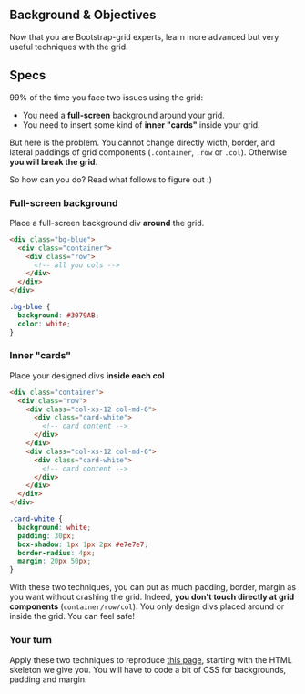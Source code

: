 ## Background & Objectives

Now that you are Bootstrap-grid experts, learn more advanced but very useful techniques with the grid.

## Specs

99% of the time you face two issues using the grid:

- You need a **full-screen** background around your grid.
- You need to insert some kind of **inner "cards"** inside your grid.

But here is the problem. You cannot change directly width, border, and lateral paddings of grid components (`.container`, `.row` or `.col`). Otherwise **you will break the grid**.

So how can you do? Read what follows to figure out :)

### Full-screen background

Place a full-screen background div **around** the grid.

```html
<div class="bg-blue">
  <div class="container">
    <div class="row">
      <!-- all you cols -->
    </div>
  </div>
</div>
```

```css
.bg-blue {
  background: #3079AB;
  color: white;
}
```

### Inner "cards"

Place your designed divs **inside each col**

```html
<div class="container">
  <div class="row">
    <div class="col-xs-12 col-md-6">
      <div class="card-white">
        <!-- card content -->
      </div>
    </div>
    <div class="col-xs-12 col-md-6">
      <div class="card-white">
        <!-- card content -->
      </div>
    </div>
  </div>
</div>
```

```css
.card-white {
  background: white;
  padding: 30px;
  box-shadow: 1px 1px 2px #e7e7e7;
  border-radius: 4px;
  margin: 20px 50px;
}
```

With these two techniques, you can put as much padding, border, margin as you want without crashing the grid. Indeed, **you don't touch directly at grid components** (`container/row/col`). You only design divs placed around or inside the grid. You can feel safe!

### Your turn

Apply these two techniques to reproduce [this page](http://lewagon.github.io/bootstrap-challenges/02-Advanced-Bootstrap-grid/), starting with the HTML skeleton we give you. You will have to code a bit of CSS for backgrounds, padding and margin.
